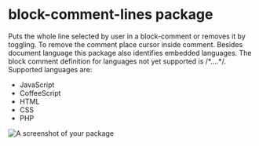 # block-comment-lines package
Puts the whole line selected by user in a block-comment or removes it by toggling. To remove the comment place cursor inside comment.
Besides document language this package also identifies embedded languages.
The block comment definition for languages not yet supported is /\*....\*/.
Supported languages are:
- JavaScript
- CoffeeScript
- HTML
- CSS
- PHP

![A screenshot of your package](https://f.cloud.github.com/assets/69169/2290250/c35d867a-a017-11e3-86be-cd7c5bf3ff9b.gif)
